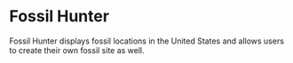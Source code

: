 # Fossil Hunter

Fossil Hunter displays fossil locations in the
United States and allows users to create their
own fossil site as well.
